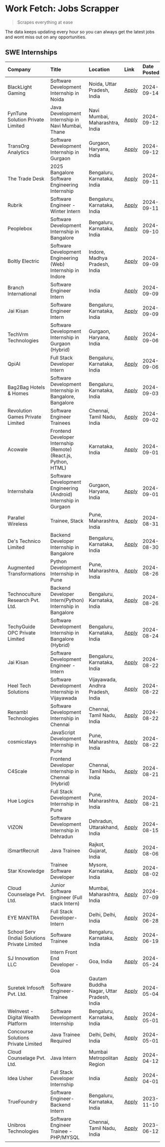 # Work Fetch: Jobs Scrapper
> Scrapes everything at ease

The data keeps updating every hour so you can always get the latest jobs and wont miss out on any opportunities.

## SWE Internships
<!--START_SECTION:workfetch-->
| Company                                       | Title                                                            | Location                                  | Link                                                                                                                                                                                                                                                                                          | Date Posted   |
|:----------------------------------------------|:-----------------------------------------------------------------|:------------------------------------------|:----------------------------------------------------------------------------------------------------------------------------------------------------------------------------------------------------------------------------------------------------------------------------------------------|:--------------|
| BlackLight Gaming                             | Software Development Internship in Noida                         | Noida, Uttar Pradesh, India               | [Apply](https://in.linkedin.com/jobs/view/software-development-internship-in-noida-at-blacklight-gaming-4026655870?position=53&pageNum=0&refId=oSLUCCqs2ySpq4PZ%2FH97RA%3D%3D&trackingId=nLqzDlSHgYAYP88uuN9KLg%3D%3D&trk=public_jobs_jserp-result_search-card)                               | 2024-09-14    |
| FynTune Solution Private Limited              | Java Development Internship in Navi Mumbai, Thane                | Navi Mumbai, Maharashtra, India           | [Apply](https://in.linkedin.com/jobs/view/java-development-internship-in-navi-mumbai-thane-at-fyntune-solution-private-limited-4024787489?position=19&pageNum=0&refId=oSLUCCqs2ySpq4PZ%2FH97RA%3D%3D&trackingId=bjNqNvA72ugNwXfQ5l4OHg%3D%3D&trk=public_jobs_jserp-result_search-card)        | 2024-09-12    |
| TransOrg Analytics                            | Software Development Internship in Gurgaon                       | Gurgaon, Haryana, India                   | [Apply](https://in.linkedin.com/jobs/view/software-development-internship-in-gurgaon-at-transorg-analytics-4024791052?position=51&pageNum=0&refId=oSLUCCqs2ySpq4PZ%2FH97RA%3D%3D&trackingId=4CQOUarUXltKaUK%2Fe4l4aw%3D%3D&trk=public_jobs_jserp-result_search-card)                          | 2024-09-12    |
| The Trade Desk                                | 2025 Bangalore Software Engineering Internship                   | Bengaluru, Karnataka, India               | [Apply](https://in.linkedin.com/jobs/view/2025-bangalore-software-engineering-internship-at-the-trade-desk-3987456531?position=5&pageNum=0&refId=oSLUCCqs2ySpq4PZ%2FH97RA%3D%3D&trackingId=yBJlhouyplKdO%2Fh3wrzpgw%3D%3D&trk=public_jobs_jserp-result_search-card)                           | 2024-09-11    |
| Rubrik                                        | Software Engineer - Winter Intern                                | Bengaluru, Karnataka, India               | [Apply](https://in.linkedin.com/jobs/view/software-engineer-winter-intern-at-rubrik-4006567784?position=8&pageNum=0&refId=oSLUCCqs2ySpq4PZ%2FH97RA%3D%3D&trackingId=AQnHChx%2BCqsTn7Xs5uqDCw%3D%3D&trk=public_jobs_jserp-result_search-card)                                                  | 2024-09-11    |
| Peoplebox                                     | Software Development Internship in Bangalore                     | Bengaluru, Karnataka, India               | [Apply](https://in.linkedin.com/jobs/view/software-development-internship-in-bangalore-at-peoplebox-4022411601?position=7&pageNum=0&refId=oSLUCCqs2ySpq4PZ%2FH97RA%3D%3D&trackingId=wcWHTC2V8zxEayPp9uiRnA%3D%3D&trk=public_jobs_jserp-result_search-card)                                    | 2024-09-10    |
| Boltly Electric                               | Software Development Engineering (Web) Internship in Indore      | Indore, Madhya Pradesh, India             | [Apply](https://in.linkedin.com/jobs/view/software-development-engineering-web-internship-in-indore-at-boltly-electric-4021686267?position=10&pageNum=0&refId=oSLUCCqs2ySpq4PZ%2FH97RA%3D%3D&trackingId=UDRG2ZB1LhCJZKtcZ7vPOg%3D%3D&trk=public_jobs_jserp-result_search-card)                | 2024-09-09    |
| Branch International                          | Software Engineer Intern                                         | India                                     | [Apply](https://in.linkedin.com/jobs/view/software-engineer-intern-at-branch-international-3360513601?position=23&pageNum=0&refId=oSLUCCqs2ySpq4PZ%2FH97RA%3D%3D&trackingId=N%2F0dT6WicXTEQ%2BEH6vfJJg%3D%3D&trk=public_jobs_jserp-result_search-card)                                        | 2024-09-09    |
| Jai Kisan                                     | Software Engineer Intern                                         | Bengaluru, Karnataka, India               | [Apply](https://in.linkedin.com/jobs/view/software-engineer-intern-at-jai-kisan-4024075360?position=40&pageNum=0&refId=oSLUCCqs2ySpq4PZ%2FH97RA%3D%3D&trackingId=lPUYrb8aXJ%2BjDdx9ouZbHw%3D%3D&trk=public_jobs_jserp-result_search-card)                                                     | 2024-09-09    |
| TechVrm Technologies                          | Software Development Internship in Gurgaon (Hybrid)              | Gurgaon, Haryana, India                   | [Apply](https://in.linkedin.com/jobs/view/software-development-internship-in-gurgaon-hybrid-at-techvrm-technologies-4019463564?position=24&pageNum=0&refId=oSLUCCqs2ySpq4PZ%2FH97RA%3D%3D&trackingId=DxLhajwhNIeOA1LhMEPVTA%3D%3D&trk=public_jobs_jserp-result_search-card)                   | 2024-09-06    |
| QpiAI                                         | Full Stack Developer Intern                                      | Bengaluru, Karnataka, India               | [Apply](https://in.linkedin.com/jobs/view/full-stack-developer-intern-at-qpiai-4017395346?position=57&pageNum=0&refId=oSLUCCqs2ySpq4PZ%2FH97RA%3D%3D&trackingId=sScPk5MaxxSXvVhVKOXkKw%3D%3D&trk=public_jobs_jserp-result_search-card)                                                        | 2024-09-06    |
| Bag2Bag Hotels & Homes                        | Software Development Internship in Bangalore, Bangalore          | Bengaluru, Karnataka, India               | [Apply](https://in.linkedin.com/jobs/view/software-development-internship-in-bangalore-bangalore-at-bag2bag-hotels-homes-4016989847?position=11&pageNum=0&refId=oSLUCCqs2ySpq4PZ%2FH97RA%3D%3D&trackingId=kRrB0GHEd7r%2BZDVr6mn3dA%3D%3D&trk=public_jobs_jserp-result_search-card)            | 2024-09-03    |
| Revolution Games Private Limited              | Software Engineer Trainees                                       | Chennai, Tamil Nadu, India                | [Apply](https://in.linkedin.com/jobs/view/software-engineer-trainees-at-revolution-games-private-limited-4015912927?position=52&pageNum=0&refId=oSLUCCqs2ySpq4PZ%2FH97RA%3D%3D&trackingId=RiR4hI30O%2Bmagegq1olzcg%3D%3D&trk=public_jobs_jserp-result_search-card)                            | 2024-09-02    |
| Acowale                                       | Frontend Developer Internship (Remote) (React.js, Python, HTML)  | Karnataka, India                          | [Apply](https://in.linkedin.com/jobs/view/frontend-developer-internship-remote-react-js-python-html-at-acowale-4014663920?position=2&pageNum=0&refId=oSLUCCqs2ySpq4PZ%2FH97RA%3D%3D&trackingId=YoMGlnngtE2V3wc6pGU0EA%3D%3D&trk=public_jobs_jserp-result_search-card)                         | 2024-09-01    |
| Internshala                                   | Software Development Engineering (Android) Internship in Gurgaon | Gurgaon, Haryana, India                   | [Apply](https://in.linkedin.com/jobs/view/software-development-engineering-android-internship-in-gurgaon-at-internshala-4015471580?position=12&pageNum=0&refId=oSLUCCqs2ySpq4PZ%2FH97RA%3D%3D&trackingId=byYsKm68lwug7RfqdhmseA%3D%3D&trk=public_jobs_jserp-result_search-card)               | 2024-09-01    |
| Parallel Wireless                             | Trainee, Stack                                                   | Pune, Maharashtra, India                  | [Apply](https://in.linkedin.com/jobs/view/trainee-stack-at-parallel-wireless-3905689841?position=58&pageNum=0&refId=oSLUCCqs2ySpq4PZ%2FH97RA%3D%3D&trackingId=Vhqlyj%2Bnl8rPuRHKkK6SWg%3D%3D&trk=public_jobs_jserp-result_search-card)                                                        | 2024-08-31    |
| De's Technico Limited                         | Backend Developer Internship in Bangalore                        | Bengaluru, Karnataka, India               | [Apply](https://in.linkedin.com/jobs/view/backend-developer-internship-in-bangalore-at-de-s-technico-limited-4013798324?position=21&pageNum=0&refId=oSLUCCqs2ySpq4PZ%2FH97RA%3D%3D&trackingId=JZ3yxlhIjvp5yQwGSUDp0g%3D%3D&trk=public_jobs_jserp-result_search-card)                          | 2024-08-30    |
| Augmented Transformations                     | Python Development Internship in Pune                            | Pune, Maharashtra, India                  | [Apply](https://in.linkedin.com/jobs/view/python-development-internship-in-pune-at-augmented-transformations-4010741884?position=20&pageNum=0&refId=oSLUCCqs2ySpq4PZ%2FH97RA%3D%3D&trackingId=sQ4IVMPn4D29WCQlzRmKKg%3D%3D&trk=public_jobs_jserp-result_search-card)                          | 2024-08-26    |
| Technoculture Research Pvt. Ltd.              | Backend Developer Intern(Python) Internship in Bangalore         | Bengaluru, Karnataka, India               | [Apply](https://in.linkedin.com/jobs/view/backend-developer-intern-python-internship-in-bangalore-at-technoculture-research-pvt-ltd-4010744714?position=39&pageNum=0&refId=oSLUCCqs2ySpq4PZ%2FH97RA%3D%3D&trackingId=Pz6Jp%2BclXpjpKzik98Tf2w%3D%3D&trk=public_jobs_jserp-result_search-card) | 2024-08-26    |
| TechyGuide OPC Private Limited                | Software Development Internship in Bangalore (Hybrid)            | Bengaluru, Karnataka, India               | [Apply](https://in.linkedin.com/jobs/view/software-development-internship-in-bangalore-hybrid-at-techyguide-opc-private-limited-4009591646?position=50&pageNum=0&refId=oSLUCCqs2ySpq4PZ%2FH97RA%3D%3D&trackingId=ntrimtBxDILratdxfFm1uw%3D%3D&trk=public_jobs_jserp-result_search-card)       | 2024-08-24    |
| Jai Kisan                                     | Software Development Engineer - Intern                           | Bengaluru, Karnataka, India               | [Apply](https://in.linkedin.com/jobs/view/software-development-engineer-intern-at-jai-kisan-4027288169?position=13&pageNum=0&refId=oSLUCCqs2ySpq4PZ%2FH97RA%3D%3D&trackingId=eFQtmfCaS0y1929CQo3Otg%3D%3D&trk=public_jobs_jserp-result_search-card)                                           | 2024-08-22    |
| Heel Tech Solutions                           | Software Development Internship in Vijayawada                    | Vijayawada, Andhra Pradesh, India         | [Apply](https://in.linkedin.com/jobs/view/software-development-internship-in-vijayawada-at-heel-tech-solutions-4007906692?position=29&pageNum=0&refId=oSLUCCqs2ySpq4PZ%2FH97RA%3D%3D&trackingId=uzzcU2PfgQLmjGRgPLQ7og%3D%3D&trk=public_jobs_jserp-result_search-card)                        | 2024-08-22    |
| Renambl Technologies                          | Software Development Internship in Chennai                       | Chennai, Tamil Nadu, India                | [Apply](https://in.linkedin.com/jobs/view/software-development-internship-in-chennai-at-renambl-technologies-4007910299?position=31&pageNum=0&refId=oSLUCCqs2ySpq4PZ%2FH97RA%3D%3D&trackingId=wc34RXSuwA8FOWswiMoFRA%3D%3D&trk=public_jobs_jserp-result_search-card)                          | 2024-08-22    |
| cosmicstays                                   | JavaScript Development Internship in Pune                        | Pune, Maharashtra, India                  | [Apply](https://in.linkedin.com/jobs/view/javascript-development-internship-in-pune-at-cosmicstays-4007904825?position=46&pageNum=0&refId=oSLUCCqs2ySpq4PZ%2FH97RA%3D%3D&trackingId=W6j5HfSXtPRVUhhaIxq%2BCw%3D%3D&trk=public_jobs_jserp-result_search-card)                                  | 2024-08-22    |
| C4Scale                                       | Frontend Developer Internship in Chennai (Hybrid)                | Chennai, Tamil Nadu, India                | [Apply](https://in.linkedin.com/jobs/view/frontend-developer-internship-in-chennai-hybrid-at-c4scale-4005107336?position=27&pageNum=0&refId=oSLUCCqs2ySpq4PZ%2FH97RA%3D%3D&trackingId=DtqRPW3TVr8rnLDCfKYaig%3D%3D&trk=public_jobs_jserp-result_search-card)                                  | 2024-08-21    |
| Hue Logics                                    | Full Stack Development Internship in Pune                        | Pune, Maharashtra, India                  | [Apply](https://in.linkedin.com/jobs/view/full-stack-development-internship-in-pune-at-hue-logics-4005104701?position=37&pageNum=0&refId=oSLUCCqs2ySpq4PZ%2FH97RA%3D%3D&trackingId=7KV19dJluxILB4efXgI5jw%3D%3D&trk=public_jobs_jserp-result_search-card)                                     | 2024-08-21    |
| VIZON                                         | Software Development Internship in Dehradun                      | Dehradun, Uttarakhand, India              | [Apply](https://in.linkedin.com/jobs/view/software-development-internship-in-dehradun-at-vizon-4002068899?position=6&pageNum=0&refId=oSLUCCqs2ySpq4PZ%2FH97RA%3D%3D&trackingId=q7DwK2T0FJ82Et3TaQCLzQ%3D%3D&trk=public_jobs_jserp-result_search-card)                                         | 2024-08-15    |
| iSmartRecruit                                 | Java Trainee                                                     | Rajkot, Gujarat, India                    | [Apply](https://in.linkedin.com/jobs/view/java-trainee-at-ismartrecruit-3992301825?position=32&pageNum=0&refId=oSLUCCqs2ySpq4PZ%2FH97RA%3D%3D&trackingId=jqkqJcvjWI2b6yc%2FkEARtw%3D%3D&trk=public_jobs_jserp-result_search-card)                                                             | 2024-08-06    |
| Star Knowledge                                | Trainee Software Developer                                       | Mysore, Karnataka, India                  | [Apply](https://in.linkedin.com/jobs/view/trainee-software-developer-at-star-knowledge-3991516161?position=59&pageNum=0&refId=oSLUCCqs2ySpq4PZ%2FH97RA%3D%3D&trackingId=czXyS3FrOVs%2BGEhLgy9PDw%3D%3D&trk=public_jobs_jserp-result_search-card)                                              | 2024-08-02    |
| Cloud Counselage Pvt. Ltd.                    | Junior Software Engineer (Full stack Intern)                     | Mumbai, Maharashtra, India                | [Apply](https://in.linkedin.com/jobs/view/junior-software-engineer-full-stack-intern-at-cloud-counselage-pvt-ltd-3967725851?position=17&pageNum=0&refId=oSLUCCqs2ySpq4PZ%2FH97RA%3D%3D&trackingId=NQKW8zzafTctiZzVZAtesA%3D%3D&trk=public_jobs_jserp-result_search-card)                      | 2024-07-09    |
| EYE MANTRA                                    | Full Stack Developer- Intern                                     | Delhi, Delhi, India                       | [Apply](https://in.linkedin.com/jobs/view/full-stack-developer-intern-at-eye-mantra-3960988037?position=56&pageNum=0&refId=oSLUCCqs2ySpq4PZ%2FH97RA%3D%3D&trackingId=Ss1ZjhVnYCTbPE4zPh3hPg%3D%3D&trk=public_jobs_jserp-result_search-card)                                                   | 2024-06-28    |
| School Serv (India) Solutions Private Limited | Software Trainee                                                 | Bengaluru, Karnataka, India               | [Apply](https://in.linkedin.com/jobs/view/software-trainee-at-school-serv-india-solutions-private-limited-3953917603?position=25&pageNum=0&refId=oSLUCCqs2ySpq4PZ%2FH97RA%3D%3D&trackingId=gDwjAETfLnjBDQtHnsv%2BRQ%3D%3D&trk=public_jobs_jserp-result_search-card)                           | 2024-06-19    |
| SJ Innovation LLC                             | Intern Front End Developer - Goa                                 | Goa, India                                | [Apply](https://in.linkedin.com/jobs/view/intern-front-end-developer-goa-at-sj-innovation-llc-3931678611?position=15&pageNum=0&refId=oSLUCCqs2ySpq4PZ%2FH97RA%3D%3D&trackingId=WHC%2FERxINkm%2FIpvVOw%2Br8Q%3D%3D&trk=public_jobs_jserp-result_search-card)                                   | 2024-05-24    |
| Suretek Infosoft Pvt. Ltd.                    | Software Engineer-Trainee                                        | Gautam Buddha Nagar, Uttar Pradesh, India | [Apply](https://in.linkedin.com/jobs/view/software-engineer-trainee-at-suretek-infosoft-pvt-ltd-3916999948?position=44&pageNum=0&refId=oSLUCCqs2ySpq4PZ%2FH97RA%3D%3D&trackingId=m63DrNEzRJ5x48YLfvfumQ%3D%3D&trk=public_jobs_jserp-result_search-card)                                       | 2024-05-04    |
| WeInvest - Digital Wealth Platform            | Software Development Internship                                  | Bengaluru, Karnataka, India               | [Apply](https://in.linkedin.com/jobs/view/software-development-internship-at-weinvest-digital-wealth-platform-3912867225?position=3&pageNum=0&refId=oSLUCCqs2ySpq4PZ%2FH97RA%3D%3D&trackingId=1Cw90L4VAEHSR%2F40DO4O6w%3D%3D&trk=public_jobs_jserp-result_search-card)                        | 2024-05-01    |
| Concourse Solutions Private Limited           | Java Trainee Required                                            | Delhi, Delhi, India                       | [Apply](https://in.linkedin.com/jobs/view/java-trainee-required-at-concourse-solutions-private-limited-3912869388?position=14&pageNum=0&refId=oSLUCCqs2ySpq4PZ%2FH97RA%3D%3D&trackingId=0NW8Mno6xGnjHAZiK2udcA%3D%3D&trk=public_jobs_jserp-result_search-card)                                | 2024-05-01    |
| Cloud Counselage Pvt. Ltd.                    | Java Intern                                                      | Mumbai Metropolitan Region                | [Apply](https://in.linkedin.com/jobs/view/java-intern-at-cloud-counselage-pvt-ltd-3896025667?position=47&pageNum=0&refId=oSLUCCqs2ySpq4PZ%2FH97RA%3D%3D&trackingId=fbqiDqbZNB7eZLrG%2Fz6FdQ%3D%3D&trk=public_jobs_jserp-result_search-card)                                                   | 2024-04-12    |
| Idea Usher                                    | Full Stack Developer Internship                                  | India                                     | [Apply](https://in.linkedin.com/jobs/view/full-stack-developer-internship-at-idea-usher-3879565540?position=26&pageNum=0&refId=oSLUCCqs2ySpq4PZ%2FH97RA%3D%3D&trackingId=UrSTza7pBzRPcp8o79S5fQ%3D%3D&trk=public_jobs_jserp-result_search-card)                                               | 2024-04-01    |
| TrueFoundry                                   | Software Engineer-Backend Intern                                 | Bengaluru, Karnataka, India               | [Apply](https://in.linkedin.com/jobs/view/software-engineer-backend-intern-at-truefoundry-3779508170?position=48&pageNum=0&refId=oSLUCCqs2ySpq4PZ%2FH97RA%3D%3D&trackingId=ifDBTorinsLx%2BjjOnhrakw%3D%3D&trk=public_jobs_jserp-result_search-card)                                           | 2023-11-10    |
| Unibros Technologies                          | Software Engineer Trainee - PHP/MYSQL                            | Chennai, Tamil Nadu, India                | [Apply](https://in.linkedin.com/jobs/view/software-engineer-trainee-php-mysql-at-unibros-technologies-3656599241?position=55&pageNum=0&refId=oSLUCCqs2ySpq4PZ%2FH97RA%3D%3D&trackingId=6220fZhcywblHhC8ssyu9w%3D%3D&trk=public_jobs_jserp-result_search-card)                                 | 2023-06-12    |
<!--END_SECTION:workfetch-->
